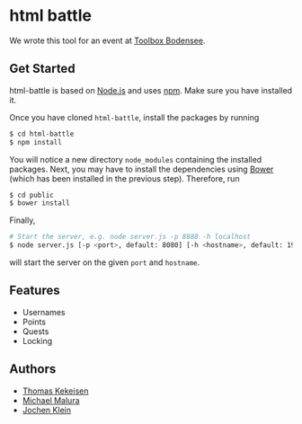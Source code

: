 # html battle

We wrote this tool for an event at [Toolbox Bodensee](http://toolbox-bodensee.de/).

## Get Started
html-battle is based on [Node.js](https://nodejs.org/) and uses [npm](https://www.npmjs.com/). Make sure you have installed it.

Once you have cloned `html-battle`, install the packages by running

```bash
$ cd html-battle
$ npm install
```

You will notice a new directory `node_modules` containing the installed packages. Next, you may have to install the dependencies using [Bower](https://bower.io/) (which has been installed in the previous step). Therefore, run

```bash
$ cd public
$ bower install
```

Finally,
```bash
# Start the server, e.g. node server.js -p 8888 -h localhost
$ node server.js [-p <port>, default: 8080] [-h <hostname>, default: 192.168.178.55]
```
will start the server on the given `port` and `hostname`.

## Features

* Usernames
* Points
* Quests
* Locking

## Authors

* [Thomas Kekeisen](https://github.com/blaues0cke)
* [Michael Malura](https://github.com/maluramichael)
* [Jochen Klein](https://github.com/jochenklein)
